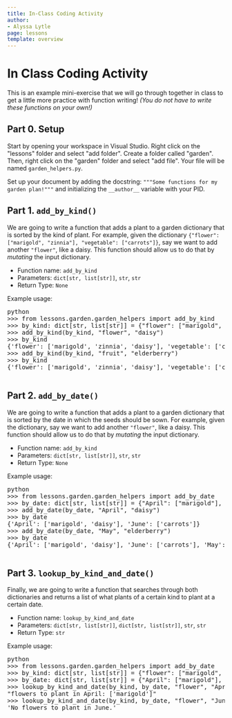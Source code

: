 ```yaml
---
title: In-Class Coding Activity
author:
- Alyssa Lytle
page: lessons
template: overview
---
```


# In Class Coding Activity

This is an example mini-exercise that we will go through together in class to get a little more practice with function writing! *(You do not have to write these functions on your own!)*

## Part 0. Setup

Start by opening your workspace in Visual Studio. Right click on the "lessons" folder and select "add folder". Create a folder called "garden". Then, right click on the "garden" folder and select "add file". Your file will be named `garden_helpers.py`.

Set up your document by adding the docstring:
`"""Some functions for my garden plan!"""` and initializing the `__author__` variable with your PID.


## Part 1. `add_by_kind()`

We are going to write a function that adds a plant to a garden dictionary that is sorted by the kind of plant. For example, given the dictionary `{"flower": ["marigold", "zinnia"], "vegetable": ["carrots"]}`, say we want to add another `"flower"`, like a daisy. This function should allow us to do that by *mutating* the input dictionary.

- Function name: `add_by_kind`
- Parameters: `dict[str, list[str]]`, `str`, `str`
- Return Type: `None`

Example usage:

<pre>
<div class="terminal">python
>>> from lessons.garden.garden_helpers import add_by_kind
>>> by_kind: dict[str, list[str]] = {"flower": ["marigold", "zinnia"], "vegetable": ["carrots"]}
>>> add_by_kind(by_kind, "flower", "daisy")
>>> by_kind
{'flower': ['marigold', 'zinnia', 'daisy'], 'vegetable': ['carrots']}
>>> add_by_kind(by_kind, "fruit", "elderberry")
>>> by_kind
{'flower': ['marigold', 'zinnia', 'daisy'], 'vegetable': ['carrots'], 'fruit': ['elderberry']}
</div>
</pre>

## Part 2. `add_by_date()`

We are going to write a function that adds a plant to a garden dictionary that is sorted by the date in which the seeds should be sown. For example, given the dictionary, say we want to add another `"flower"`, like a daisy. This function should allow us to do that by *mutating* the input dictionary.

- Function name: `add_by_kind`
- Parameters: `dict[str, list[str]]`, `str`, `str`
- Return Type: `None`

Example usage:

<pre>
<div class="terminal">python
>>> from lessons.garden.garden_helpers import add_by_date
>>> by_date: dict[str, list[str]] = {"April": ["marigold"], "June": ["carrots"]}
>>> add_by_date(by_date, "April", "daisy")
>>> by_date
{'April': ['marigold', 'daisy'], 'June': ['carrots']}
>>> add_by_date(by_date, "May", "elderberry")
>>> by_date
{'April': ['marigold', 'daisy'], 'June': ['carrots'], 'May': ['elderberry']}
</div>
</pre>

## Part 3. `lookup_by_kind_and_date()`

Finally, we are going to write a function that searches through both dictionaries and returns a list of what plants of a certain kind to plant at a certain date.

- Function name: `lookup_by_kind_and_date`
- Parameters: `dict[str, list[str]]`, `dict[str, list[str]]`, `str`, `str`
- Return Type: `str`

Example usage:

<pre>
<div class="terminal">python
>>> from lessons.garden.garden_helpers import add_by_date
>>> by_kind: dict[str, list[str]] = {"flower": ["marigold", "zinnia"], "vegetable": ["carrots"]}
>>> by_date: dict[str, list[str]] = {"April": ["marigold"], "June": ["carrots"]}
>>> lookup_by_kind_and_date(by_kind, by_date, "flower", "April")
"flowers to plant in April: ['marigold']"
>>> lookup_by_kind_and_date(by_kind, by_date, "flower", "June")
'No flowers to plant in June.'
</div>
</pre>

